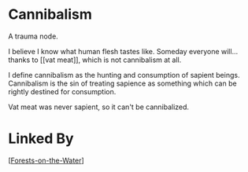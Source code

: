 # Cannibalism

A trauma node.

I believe I know what human flesh tastes like.  Someday everyone will... thanks to [[vat meat]], which is not cannibalism at all.

I define cannibalism as the hunting and consumption of sapient beings.  Cannibalism is the sin of treating sapience as something which can be rightly destined for consumption.

Vat meat was never sapient, so it can't be cannibalized.

# Linked By

[[Forests-on-the-Water]]

[//begin]: # "Autogenerated link references for markdown compatibility"
[Forests-on-the-Water]: Forests-on-the-Water "Forests-on-the-Water"
[//end]: # "Autogenerated link references"